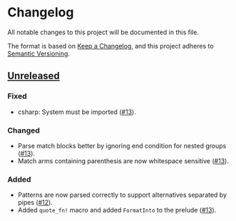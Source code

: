 # Changelog

All notable changes to this project will be documented in this file.

The format is based on [Keep a Changelog](https://keepachangelog.com/en/1.0.0/),
and this project adheres to [Semantic Versioning](https://semver.org/spec/v2.0.0.html).

## [Unreleased]

### Fixed
* csharp: System must be imported ([#13]).

### Changed
* Parse match blocks better by ignoring end condition for nested groups ([#13]).
* Match arms containing parenthesis are now whitespace sensitive ([#13]).

### Added
* Patterns are now parsed correctly to support alternatives separated by pipes ([#12]).
* Added `quote_fn!` macro and added `FormatInto` to the prelude ([#13]).

[#12]: https://github.com/udoprog/genco/issues/12
[#13]: https://github.com/udoprog/genco/issues/13

[Unreleased]: https://github.com/udoprog/genco/compare/0.14.2...master